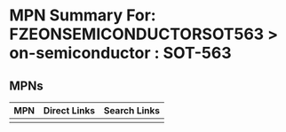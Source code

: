 



# MPN Summary For: FZEONSEMICONDUCTORSOT563 > on-semiconductor : SOT-563

## MPNs
  

|MPN|Direct Links|Search Links|
| :--- | :--- | :--- |
||||
